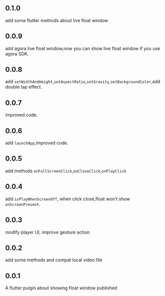 ## 0.1.0 
add some flutter methods about live float window
## 0.0.9
add agora live float window,now you can show live float window if you use agora SDK. 
## 0.0.8
add `setWidthAndHeight`,`setAspectRatio`,`setGravity`,`setBackgroundColor`,add double tap effect.
## 0.0.7
improved code.
## 0.0.6
add `launchApp`,improved code.
## 0.0.5
add methods `onFullScreenClick`,`onCloseClick`,`onPlayClick`
## 0.0.4 
 add `isPlayWhenScreenOff`,
 when click close,float won't show `onScreenPresent`.
## 0.0.3 
 modify player UI, improve gesture action
## 0.0.2
 
 add some methods and compat local video file

## 0.0.1

 A flutter pulgin about showing float window published


